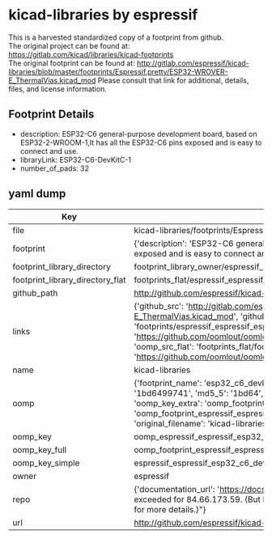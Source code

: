 # kicad-libraries by espressif  
This is a harvested standardized copy of a footprint from github.  
The original project can be found at:  
https://gitlab.com/kicad/libraries/kicad-footprints  
The original footprint can be found at:
http://gitlab.com/espressif/kicad-libraries/blob/master/footprints/Espressif.pretty/ESP32-WROVER-E_ThermalVias.kicad_mod
Please consult that link for additional, details, files, and license information.  
## Footprint Details
* description: ESP32-C6 general-purpose development board, based on ESP32-2-WROOM-1,It has all the ESP32-C6 pins exposed and is easy to connect and use.  
* libraryLink: ESP32-C6-DevKitC-1  
* number_of_pads: 32  
## yaml dump  
| Key | Value |  
| --- | --- |  
| file | kicad-libraries/footprints/Espressif.pretty/ESP32-C6-DevKitC-1.kicad_mod |  
| footprint | {'description': 'ESP32-C6 general-purpose development board, based on ESP32-2-WROOM-1,It has all the ESP32-C6 pins exposed and is easy to connect and use.', 'libraryLink': 'ESP32-C6-DevKitC-1', 'number_of_pads': 32} |  
| footprint_library_directory | footprint_library_owner/espressif_kicad-libraries |  
| footprint_library_directory_flat | footprints_flat/espressif_espressif_esp32_c6_devkitc_1/working |  
| github_path | http://github.com/espressif/kicad-libraries/blob/master/footprints/Espressif.pretty/ESP32-C6-DevKitC-1.kicad_mod |  
| links | {'github_src': 'http://gitlab.com/espressif/kicad-libraries/blob/master/footprints/Espressif.pretty/ESP32-WROVER-E_ThermalVias.kicad_mod', 'github_src_repo': 'https://gitlab.com/kicad/libraries/kicad-footprints', 'oomp_bot': 'footprints/espressif_espressif_esp32_c6_devkitc_1/working', 'oomp_bot_github': 'https://github.com/oomlout/oomlout_oomp_footprint_bot/tree/main/footprints/espressif_espressif_esp32_c6_devkitc_1/working', 'oomp_src_flat': 'footprints_flat/footprints_flat/espressif_espressif_esp32_c6_devkitc_1/working', 'oomp_src_flat_github': 'https://github.com/oomlout/oomlout_oomp_footprint_src/tree/main/footprints_flat/espressif_espressif_esp32_c6_devkitc_1/working'} |  
| name | kicad-libraries |  
| oomp | {'footprint_name': 'esp32_c6_devkitc_1', 'library_name': 'espressif', 'md5': '1bd64997411b00d071038e8a71bbf0db', 'md5_10': '1bd6499741', 'md5_5': '1bd64', 'md5_6': '1bd649', 'oomp_key': 'oomp_espressif_espressif_esp32_c6_devkitc_1', 'oomp_key_extra': 'oomp_footprint_espressif_espressif_esp32_c6_devkitc_1', 'oomp_key_full': 'oomp_footprint_espressif_espressif_esp32_c6_devkitc_1_1bd649', 'oomp_key_simple': 'espressif_espressif_esp32_c6_devkitc_1', 'original_filename': 'kicad-libraries/footprints/Espressif.pretty/ESP32-C6-DevKitC-1.kicad_mod', 'owner_name': 'espressif'} |  
| oomp_key | oomp_espressif_espressif_esp32_c6_devkitc_1 |  
| oomp_key_full | oomp_footprint_espressif_espressif_esp32_c6_devkitc_1 |  
| oomp_key_simple | espressif_espressif_esp32_c6_devkitc_1 |  
| owner | espressif |  
| repo | {'documentation_url': 'https://docs.github.com/rest/overview/resources-in-the-rest-api#rate-limiting', 'message': "API rate limit exceeded for 84.66.173.59. (But here's the good news: Authenticated requests get a higher rate limit. Check out the documentation for more details.)"} |  
| url | http://github.com/espressif/kicad-libraries |  

